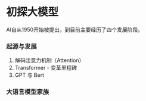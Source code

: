 # 初探大模型
AI自从1950开始被提出，到目前主要经历了四个发展阶段。
### 起源与发展
1. 解码注意力机制（Attention）
2. Transformer - 变革里程碑
3. GPT 与 Bert
### 大语言模型家族

<!--stackedit_data:
eyJoaXN0b3J5IjpbNTIzODYzNjI2LC0xMTkzOTAwMTgzLC05Nz
U0ODI3NTMsLTkwMzk5NTM5Myw4NDY2NTMzNTFdfQ==
-->